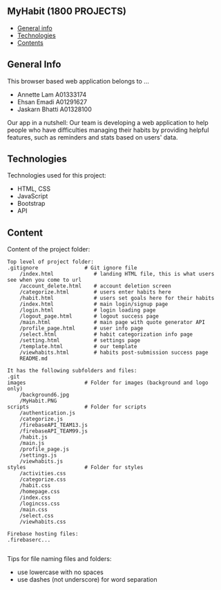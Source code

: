 ## MyHabit (1800 PROJECTS)

* [General info](#general-info)
* [Technologies](#technologies)
* [Contents](#content)

## General Info

This browser based web application belongs to ...

* Annette Lam A01333174
* Ehsan Emadi A01291627
* Jaskarn Bhatti A01328100

Our app in a nutshell: Our team is developing a web application to help people who have difficulties managing their habits by providing helpful features, such as reminders and stats based on users' data.
 
## Technologies

Technologies used for this project:

* HTML, CSS
* JavaScript
* Bootstrap
* API

 
## Content

Content of the project folder:

```
Top level of project folder: 
.gitignore               # Git ignore file
    /index.html             # landing HTML file, this is what users see when you come to url
    /account_delete.html    # account deletion screen
    /categorize.html        # users enter habits here
    /habit.html             # users set goals here for their habits
    /index.html             # main login/signup page
    /login.html             # login loading page
    /logout_page.html       # logout success page
    /main.html              # main page with quote generator API
    /profile_page.html      # user info page 
    /select.html            # habit categorization info page
    /setting.html           # settings page
    /template.html          # our template
    /viewhabits.html        # habits post-submission success page
    README.md

It has the following subfolders and files:
.git                     
images                   # Folder for images (background and logo only)
    /background6.jpg                
    /MyHabit.PNG                
scripts                  # Folder for scripts
    /authentication.js                
    /categorize.js                
    /firebaseAPI_TEAM13.js                
    /firebaseAPI_TEAM99.js                
    /habit.js                
    /main.js                
    /profile_page.js                
    /settings.js                
    /viewhabits.js                
styles                   # Folder for styles
    /activities.css                
    /categorize.css                
    /habit.css                
    /homepage.css                
    /index.css                
    /logincss.css                
    /main.css                
    /select.css                
    /viewhabits.css                               

Firebase hosting files: 
.firebaserc...


```

Tips for file naming files and folders:

* use lowercase with no spaces
* use dashes (not underscore) for word separation
